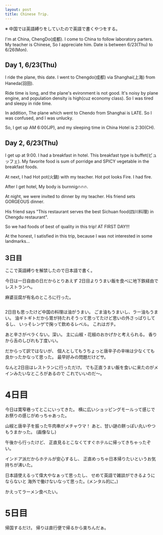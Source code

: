 ```yaml
---
layout: post
title: Chinese Trip.
---
```


※ 中国では英語縛りをしていたので英語で書くやつをする。


I'm at China, ChengDo(成都).
I come to China to follow laboratory parters.
My teacher is Chinese, So I appreciate him.
Date is between 6/23(Thu) to 6/26(Mon).

## Day 1, 6/23(Thu)

I ride the plane, this date.
I went to Chengdo(成都) via Shanghai(上海) from Haneda(羽田).

Ride time is long, and the plane's evironment is not good.
It's noisy by plane engine, and population density is high(cuz economy class).
So  I was tired and sleepy in ride time.

In addition, The plane which went to Chendo from Shanghai is LATE.
So I was confused, and I was unlucky.

So, I get up AM 6:00(JP), and my sleeping time in China Hotel is 2:30(CH).

## Day 2, 6/23(Thu)

I get up at 9:00. I had a breakfast in hotel.
This breakfast type is buffet(ビュッフェ).
My favorite food is sum of porridge and SPICY vegetable in the breakfast foods.

At next, I had Hot pot(火鍋) with my teacher.
Hot pot looks Fire. I had fire.

After I get hotel, My body is burnnig🔥🔥🔥.

At night,
we were invited to dinner by my teacher.
His friend sets GORGEOUS dinner.

His friend says "This restaurant serves the best Sichuan food(四川料理) in Chengdu restaurant".

So we had foods of best of quality in this trip!
AT FIRST DAY!!!

At the honest,
I satisfied in this trip, because I was not interested in some landmarks...

## 3日目

ここで英語縛りを解禁したので日本語で書く。

今日は一日自由の日だからとりあえず
2日目よりうまい飯を食べに地下鉄経由でレストランへ。

麻婆豆腐が有名のところに行った。

![]()

2日目も思ったけど中国の料理は油がうまい。
ごま油もうまいし、ラー油もうまい。
油ギトギトだから胃が持たれそうって思ってたけど思いの外さっぱりしてるし、
いっそレンゲで掬って飲めるレベル。
これはガチ。

あと辛さがペラくない。深い。
主に山椒・花椒のおかげかと考えられる。
香りから舌のしびれも丁度いい。

だからって訳ではないが、
個人としてもうちょっと唐辛子の辛味は少なくても良かったかなって思った。
最早好みの問題だけどサ。

なんと2日目はレストランに行っただけ。
でも正直うまい飯を食いに来たのがメインみたいなところがあるので
これでいいのだ〜。

# 4日目

今日は寛窄巷ってとこにいってきた。
横に広いショッピングモールって感じでお祭りの感じがめっちゃあった。

山椒と唐辛子を振った牛肉串がメチャウマ！
あと、甘い謎の餅っぽい丸いやつもうまかった。
(画像なし)

午後から行ったけど、
正直見るとこなくてすぐホテルに帰ってきちゃったぞい。

インドア派だからホテルが安心するし、
正直めっちゃ日本帰りたいというお気持ちが沸いた。

日本語使えるって偉大やなぁって思ったし、
せめて英語で雑談ができるようにならないと
海外で働けないなって思った。(メンタル的に。)

かえってラーメン食べたい。

# 5日目

帰国するだけ。
帰りは直行便で帰るから楽ちんだぁ。